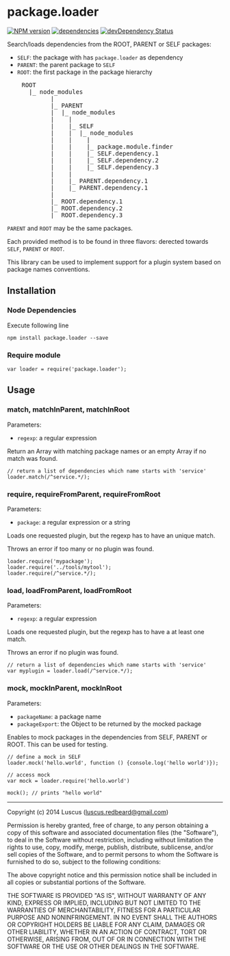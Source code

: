 # package.loader

[![NPM version](https://badge.fury.io/js/package.loader.svg)](http://badge.fury.io/js/package.loader)
[![dependencies](https://david-dm.org/luscus/package.loader.svg)](https://david-dm.org/luscus/package.loader)
[![devDependency Status](https://david-dm.org/luscus/package.loader/dev-status.svg?theme=shields.io)](https://david-dm.org/luscus/package.loader#info=devDependencies)

Search/loads dependencies from the ROOT, PARENT or SELF packages:

- `SELF`: the package with has `package.loader` as dependency
- `PARENT`: the parent package to `SELF`
- `ROOT`: the first package in the package hierarchy

<pre>
    ROOT
      |_ node_modules
            |
            |_ PARENT
            |  |_ node_modules
            |    |
            |    |_ SELF
            |    |  |_ node_modules
            |    |    |
            |    |    |_ package.module.finder
            |    |    |_ SELF.dependency.1
            |    |    |_ SELF.dependency.2
            |    |    |_ SELF.dependency.3
            |    |
            |    |_ PARENT.dependency.1
            |    |_ PARENT.dependency.1
            |
            |_ ROOT.dependency.1
            |_ ROOT.dependency.2
            |_ ROOT.dependency.3
</pre>

`PARENT` and `ROOT` may be the same packages.

Each provided method is to be found in three flavors: derected towards `SELF`, `PARENT` or `ROOT`.

This library can be used to implement support for a plugin system based on package names conventions.



## Installation

### Node Dependencies

Execute following line

    npm install package.loader --save

### Require module

    var loader = require('package.loader');


## Usage

### match, matchInParent, matchInRoot

Parameters:
- `regexp`: a regular expression

Return an Array with matching package names or an empty Array if no match was found.

    // return a list of dependencies which name starts with 'service'
    loader.match(/^service.*/);

### require, requireFromParent, requireFromRoot

Parameters:
- `package`: a regular expression or a string

Loads one requested plugin, but the regexp has to have an unique match.

Throws an error if too many or no plugin was found.

    loader.require('mypackage');
    loader.require('../tools/mytool');
    loader.require(/^service.*/);

### load, loadFromParent, loadFromRoot

Parameters:
- `regexp`: a regular expression

Loads one requested plugin, but the regexp has to have a at least one match.

Throws an error if no plugin was found.

    // return a list of dependencies which name starts with 'service'
    var myplugin = loader.load(/^service.*/);

### mock, mockInParent, mockInRoot

Parameters:
- `packageName`: a package name
- `packageExport`: the Object to be returned by the mocked package

Enables to mock packages in the dependencies from SELF, PARENT or ROOT.
This can be used for testing.

    // define a mock in SELF
    loader.mock('hello.world', function () {console.log('hello world')});

    // access mock
    var mock = loader.require('hello.world')

    mock(); // prints "hello world"



-------------------
Copyright (c) 2014 Luscus (luscus.redbeard@gmail.com)

Permission is hereby granted, free of charge, to any person obtaining a copy of this software and associated documentation files (the "Software"), to deal in the Software without restriction, including without limitation the rights to use, copy, modify, merge, publish, distribute, sublicense, and/or sell copies of the Software, and to permit persons to whom the Software is furnished to do so, subject to the following conditions:

The above copyright notice and this permission notice shall be included in all copies or substantial portions of the Software.

THE SOFTWARE IS PROVIDED "AS IS", WITHOUT WARRANTY OF ANY KIND, EXPRESS OR IMPLIED, INCLUDING BUT NOT LIMITED TO THE WARRANTIES OF MERCHANTABILITY, FITNESS FOR A PARTICULAR PURPOSE AND NONINFRINGEMENT. IN NO EVENT SHALL THE AUTHORS OR COPYRIGHT HOLDERS BE LIABLE FOR ANY CLAIM, DAMAGES OR OTHER LIABILITY, WHETHER IN AN ACTION OF CONTRACT, TORT OR OTHERWISE, ARISING FROM, OUT OF OR IN CONNECTION WITH THE SOFTWARE OR THE USE OR OTHER DEALINGS IN THE SOFTWARE.
